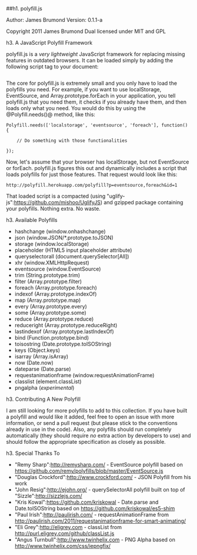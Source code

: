 ##h1. polyfill.js

Author: James Brumond
Version: 0.1.1-a

Copyright 2011 James Brumond
Dual licensed under MIT and GPL

h3. A JavaScript Polyfill Framework

polyfill.js is a *very lightweight* JavaScript framework for replacing missing features in outdated browsers. It can be loaded simply by adding the following script tag to your document:

<pre><code><script type="text/javascript" src="http://polyfill.herokuapp.com/core"></script></code></pre>

The core for polyfill.js is extremely small and you only have to load the polyfills you need. For example, if you want to use localStorage, EventSource, and Array.prototype.forEach in your application, you tell polyfill.js that you need them, it checks if you already have them, and then loads only what you need. You would do this by using the @Polyfill.needs()@ method, like this:

<pre><code>Polyfill.needs(['localstorage', 'eventsource', 'foreach'], function() {
    
    // Do something with those functionalities
    	
});</code></pre>

Now, let's assume that your browser has localStorage, but not EventSource or forEach. polyfill.js figures this out and dynamically includes a script that loads polyfills for just those features. That request would look like this:

<pre><code>http://polyfill.herokuapp.com/polyfill?p=eventsource,foreach&id=1</code></pre>

That loaded script is a compacted (using "uglify-js":https://github.com/mishoo/UglifyJS) and gzipped package containing your polyfills. Nothing extra. No waste.

h3. Available Polyfills

* hashchange (window.onhashchange)
* json (window.JSON/*.prototype.toJSON)
* storage (window.localStorage)
* placeholder (HTML5 input placeholder attribute)
* queryselectorall (document.querySelector[All])
* xhr (window.XMLHttpRequest)
* eventsource (window.EventSource)
* trim (String.prototype.trim)
* filter (Array.prototype.filter)
* foreach (Array.prototype.foreach)
* indexof (Array.prototype.indexOf)
* map (Array.prototype.map)
* every (Array.prototype.every)
* some (Array.prototype.some)
* reduce (Array.prototype.reduce)
* reduceright (Array.prototype.reduceRight)
* lastindexof (Array.prototype.lastIndexOf)
* bind (Function.prototype.bind)
* toisostring (Date.prototype.toISOString)
* keys (Object.keys)
* isarray (Array.isArray)
* now (Date.now)
* dateparse (Date.parse)
* requestanimationframe (window.requestAnimationFrame)
* classlist (element.classList)
* pngalpha (_experimental_)

h3. Contributing A New Polyfill

I am still looking for more polyfills to add to this collection. If you have built a polyfill and would like it added, feel free to open an issue with more information, or send a pull request (but please stick to the conventions already in use in the code). Also, any polyfills should run completely automatically (they should require *no* extra action by developers to use) and should follow the appropriate specification as closely as possible.

h3. Special Thanks To

* "Remy Sharp":http://remysharp.com/ - EventSource polyfill based on https://github.com/remy/polyfills/blob/master/EventSource.js
* "Douglas Crockford":http://www.crockford.com/ - JSON Polyfill from his work
* "John Resig":http://ejohn.org/ - querySelectorAll polyfill built on top of "Sizzle":http://sizzlejs.com/
* "Kris Kowal":https://github.com/kriskowal - Date.parse and Date.toISOString based on https://github.com/kriskowal/es5-shim
* "Paul Irish":http://paulirish.com/ - requestAnimationFrame from http://paulirish.com/2011/requestanimationframe-for-smart-animating/
* "Eli Grey":http://eligrey.com - classList from http://purl.eligrey.com/github/classList.js
* "Angus Turnbull":http://www.twinhelix.com - PNG Alpha based on http://www.twinhelix.com/css/iepngfix/

